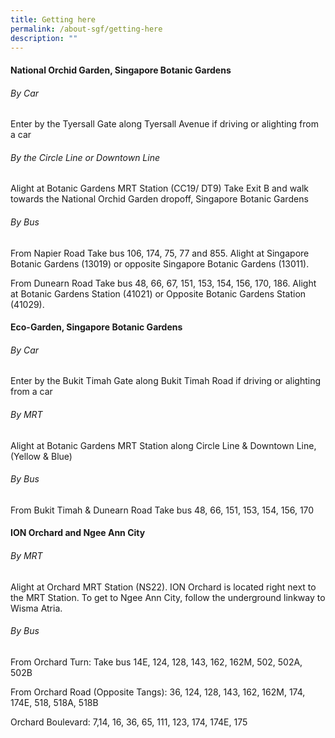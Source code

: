 ```yaml
---
title: Getting here
permalink: /about-sgf/getting-here
description: ""
---
```

#### National Orchid Garden,  Singapore Botanic Gardens

###### By Car
Enter by the Tyersall Gate along Tyersall Avenue if driving or alighting from a car

###### By the Circle Line or Downtown Line
Alight at Botanic Gardens MRT Station (CC19/ DT9)
Take Exit B and walk towards the National Orchid Garden dropoff, Singapore Botanic Gardens

###### By Bus
From Napier Road
Take bus 106, 174, 75, 77 and 855. Alight at Singapore Botanic Gardens (13019) or opposite Singapore Botanic Gardens (13011).

From Dunearn Road
Take bus 48, 66, 67, 151, 153, 154, 156, 170, 186. Alight at Botanic Gardens Station (41021) or Opposite Botanic Gardens Station (41029).

#### Eco-Garden,  Singapore Botanic Gardens

###### By Car
Enter by the Bukit Timah Gate along Bukit Timah Road if driving or alighting from a car

###### By MRT
Alight at Botanic Gardens MRT Station along Circle Line & Downtown Line, (Yellow & Blue)

###### By Bus
From Bukit Timah & Dunearn Road
Take bus 48, 66, 151, 153, 154, 156, 170

#### ION Orchard and Ngee Ann City 

###### By MRT
Alight at Orchard MRT Station (NS22). ION Orchard is located right next to the MRT Station. To get to Ngee Ann City, follow the underground linkway to Wisma Atria.

###### By Bus
From Orchard Turn: 
Take bus 14E, 124, 128, 143, 162, 162M, 502, 502A, 502B

From Orchard Road (Opposite Tangs):
36, 124, 128, 143, 162, 162M, 174, 174E, 518, 518A, 518B

Orchard Boulevard: 
7,14, 16, 36, 65, 111, 123, 174, 174E, 175